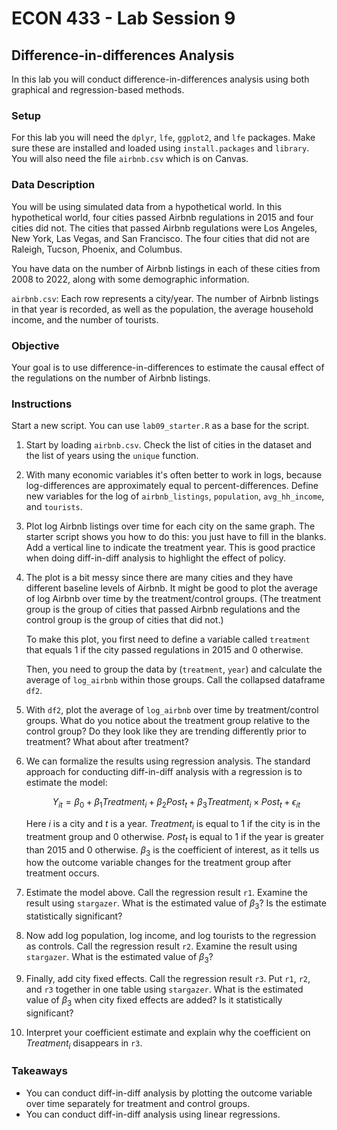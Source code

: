 # ECON 433 - Lab Session 9
## Difference-in-differences Analysis

In this lab you will conduct difference-in-differences analysis using both graphical and regression-based methods.

### Setup
For this lab you will need the `dplyr`, `lfe`, `ggplot2`, and `lfe` packages. Make sure these are installed and loaded using `install.packages` and `library`. You will also need the file `airbnb.csv` which is on Canvas.

### Data Description

You will be using simulated data from a hypothetical world. In this hypothetical world, four cities passed Airbnb regulations in 2015 and four cities did not. The cities that passed Airbnb regulations were Los Angeles, New York, Las Vegas, and San Francisco. The four cities that did not are Raleigh, Tucson, Phoenix, and Columbus.

You have data on the number of Airbnb listings in each of these cities from 2008 to 2022, along with some demographic information.

`airbnb.csv`: Each row represents a city/year. The number of Airbnb listings in that year is recorded, as well as the population, the average household income, and the number of tourists. 

### Objective

Your goal is to use difference-in-differences to estimate the causal effect of the regulations on the number of Airbnb listings.

### Instructions

Start a new script. You can use `lab09_starter.R` as a base for the script.

1. Start by loading `airbnb.csv`. Check the list of cities in the dataset and the list of years using the `unique` function.

2. With many economic variables it's often better to work in logs, because log-differences are approximately equal to percent-differences. Define new variables for the log of `airbnb_listings`, `population`, `avg_hh_income`, and `tourists`.

3. Plot log Airbnb listings over time for each city on the same graph. The starter script shows you how to do this: you just have to fill in the blanks. Add a vertical line to indicate the treatment year. This is good practice when doing diff-in-diff analysis to highlight the effect of policy.

4. The plot is a bit messy since there are many cities and they have different baseline levels of Airbnb. It might be good to plot the average of log Airbnb over time by the treatment/control groups. (The treatment group is the group of cities that passed Airbnb regulations and the control group is the group of cities that did not.) 

    To make this plot, you first need to define a variable called `treatment` that equals 1 if the city passed regulations in 2015 and 0 otherwise.

    Then, you need to group the data by (`treatment`, `year`) and calculate the average of `log_airbnb` within those groups. Call the collapsed dataframe `df2`.

7. With `df2`, plot the average of `log_airbnb` over time by treatment/control groups. What do you notice about the treatment group relative to the control group? Do they look like they are trending differently prior to treatment? What about after treatment?

8. We can formalize the results using regression analysis. The standard approach for conducting diff-in-diff analysis with a regression is to estimate the model:

    $$Y_{it} = \beta_0 + \beta_1 Treatment_{i} + \beta_2 Post_{t} + \beta_3 Treatment_{i} \times Post_{t} + \epsilon_{it}$$

    Here $i$ is a city and $t$ is a year. $Treatment_{i}$ is equal to 1 if the city is in the treatment group and 0 otherwise. $Post_{t}$ is equal to 1 if the year is greater than 2015 and 0 otherwise. $\beta_3$ is the coefficient of interest, as it tells us how the outcome variable changes for the treatment group after treatment occurs.

9. Estimate the model above. Call the regression result `r1`. Examine the result using `stargazer`. What is the estimated value of $\beta_3$? Is the estimate statistically significant? 

10. Now add log population, log income, and log tourists to the regression as controls. Call the regression result `r2`. Examine the result using `stargazer`. What is the estimated value of $\beta_3$? 

11. Finally, add city fixed effects. Call the regression result `r3`. Put `r1`, `r2`, and `r3` together in one table using `stargazer`. What is the estimated value of $\beta_3$ when city fixed effects are added? Is it statistically significant?

12. Interpret your coefficient estimate and explain why the coefficient on $Treatment_{i}$ disappears in `r3`.

### Takeaways

- You can conduct diff-in-diff analysis by plotting the outcome variable over time separately for treatment and control groups.
- You can conduct diff-in-diff analysis using linear regressions.








